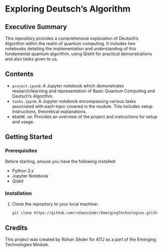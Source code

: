 # Exploring Deutsch’s Algorithm

## Executive Summary
This repository provides a comprehensive exploration of Deutsch’s Algorithm within the realm of quantum computing. It includes two notebooks detailing the implementation and understanding of this fundamental quantum algorithm, using Qiskit for practical demonstrations and also tasks given to us.

## Contents
- `project.ipynb`: A Jupyter notebook which demonstrates research/learning and representation of Basic Quantum Computing and Deutsch’s Algorithm.
- `tasks.ipynb`: A Jupyter notebook encompassing various tasks associated with each topic covered in the module. This includes setup instructions, theoretical explanations.
- `README.md`: Provides an overview of the project and instructions for setup and usage.

## Getting Started

### Prerequisites
Before starting, ensure you have the following installed:
- Python 3.x
- Jupyter Notebook
- Qiskit

### Installation
1. Clone the repository to your local machine:
   ```bash
   git clone https://github.com/rohansikder/EmergingTechnologies.git)https://github.com/rohansikder/EmergingTechnologies.git

## Credits
This project was created by Rohan Sikder for ATU as a part of the Emerging Technologies Module.
